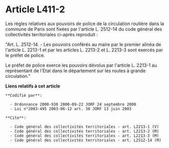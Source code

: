 # Article L411-2

Les règles relatives aux pouvoirs de police de la circulation routière dans la commune de Paris sont fixées par l'article L.
2512-14 du code général des collectivités territoriales ci-après reproduit :

"Art. L. 2512-14. - Les pouvoirs conférés au maire par le premier alinéa de l'article L. 2213-1 et par les articles L. 2213-2
et L. 2213-3 sont exercés par le préfet de police.

Le préfet de police exerce les pouvoirs dévolus par l'article L. 2213-1 au représentant de l'Etat dans le département sur les
routes à grande circulation."

**Liens relatifs à cet article**

	**Codifié par**:

	  - Ordonnance 2000-930 2000-09-22 JORF 24 septembre 2000
	  - Loi n°2003-495 2003-06-12 art. 38 JORF 13 juin 2003

	**Cite**:

	  - Code général des collectivités territoriales - art. L2213-1 (V)
	  - Code général des collectivités territoriales - art. L2213-2 (M)
	  - Code général des collectivités territoriales - art. L2213-3 (M)
	  - Code général des collectivités territoriales - art. L2512-14 (M)
